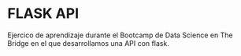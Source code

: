 # FLASK API

Ejercico de aprendizaje durante el Bootcamp de Data Science en The Bridge en el que desarrollamos una API con flask.
